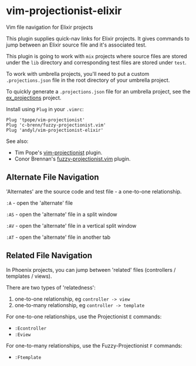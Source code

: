 # vim-projectionist-elixir

Vim file navigation for Elixir projects 

This plugin supplies quick-nav links for Elixir projects.  It
gives commands to jump between an Elixir source file and it's
associated test.

This plugin is going to work with `mix` projects where source
files are stored under the `lib` directory and corresponding test
files are stored under `test`.  

To work with umbrella projects, you'll need to put a custom
`.projections.json` file in the root directory of your umbrella
project.

To quickly generate a `.projections.json` file for an umbrella
project, see the [ex_projections][l1] project.

Install using `Plug` in your `.vimrc`:

    Plug 'tpope/vim-projectionist'
    Plug 'c-brenn/fuzzy-projectionist.vim'
    Plug 'andyl/vim-projectionist-elixir'

See also:
- Tim Pope's [vim-projectionist][l2] plugin.  
- Conor Brennan's [fuzzy-projectionist.vim][l3] plugin.

## Alternate File Navigation

'Alternates' are the source code and test file - a one-to-one relationship.

`:A` - open the 'alternate' file

`:AS` - open the 'alternate' file in a split window

`:AV` - open the 'alternate' file in a vertical split window

`:AT` - open the 'alternate' file in another tab

## Related File Navigation

In Phoenix projects, you can jump between 'related' files (controllers /
templates / views).

There are two types of 'relatedness':
1) one-to-one relationship, eg `controller -> view`
2) one-to-many relationship, eg `controller -> template`

For one-to-one relationships, use the Projectionist `E` commands:

- `:Econtroller`
- `:Eview`

For one-to-many relationships, use the Fuzzy-Projectionist `F` commands:

- `:Ftemplate`

[l1]: https://github.com/andyl/ex_projections
[l2]: https://github.com/tpope/vim-projectionist
[l3]: https://github.com/c-brenn/fuzzy-projectionist.vim
